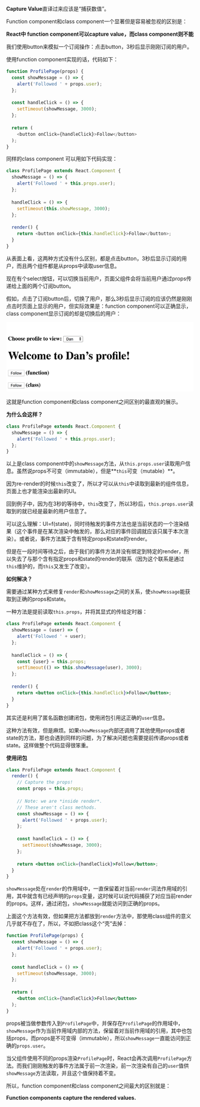 **Capture Value**直译过来应该是“捕获数值”。

Function component和class component一个显著但是容易被忽视的区别是：

**React中 function component可以capture value，而class component则不能**

我们使用button来模拟一个订阅操作：点击button，3秒后显示刚刚订阅的用户。

使用function component实现的话，代码如下：

```javascript
function ProfilePage(props) {
  const showMessage = () => {
    alert('Followed ' + props.user);
  };

  const handleClick = () => {
    setTimeout(showMessage, 3000);
  };

  return (
    <button onClick={handleClick}>Follow</button>
  );
}
```

同样的class component 可以用如下代码实现：

```javascript
class ProfilePage extends React.Component {
  showMessage = () => {
    alert('Followed ' + this.props.user);
  };

  handleClick = () => {
    setTimeout(this.showMessage, 3000);
  };

  render() {
    return <button onClick={this.handleClick}>Follow</button>;
  }
}
```

从表面上看，这两种方式没有什么区别，都是点击button，3秒后显示订阅的用户，而且两个组件都是从props中读取user信息。

现在有个select按钮，可以切换当前用户，页面父组件会将当前用户通过props传递给上面的两个订阅button。

假如，点击了订阅button后，切换了用户，那么3秒后显示订阅的应该仍然是刚刚点击时页面上显示的用户，但实际效果是：function component可以正确显示，class component显示订阅的却是切换后的用户：

![](../img/class-component-bug.gif)



这就是function component和class component之间区别的最直观的展示。

**为什么会这样？**

```jsx
class ProfilePage extends React.Component {
  showMessage = () => {
    alert('Followed ' + this.props.user);
  };
}
```

以上是class component中的`showMessage`方法，从`this.props.user`读取用户信息。虽然说props不可变（immutable），但是**`this`可变（mutable）**。

因为re-render的时候`this`改变了，所以才可以从`this`中读取到最新的组件信息，页面上也才能渲染出最新的UI。

回到例子中，因为在3秒的等待中，`this`改变了，所以3秒后，`this.props.user`读取到的就已经是最新的用户信息了。

可以这么理解：UI=f(state)，同时待触发的事件方法也是当前状态的一个渲染结果（这个事件是在某次渲染中触发的，那么对应的事件回调就应该只属于本次渲染）。或者说，事件方法属于含有特定props和state的render。

但是在一段时间等待之后，由于我们的事件方法并没有绑定到特定的render，所以失去了与那个含有指定props和state的render的联系（因为这个联系是通过`this`维护的，而`this`又发生了改变）。

**如何解决？**

需要通过某种方式来修复`render`和`showMessage`之间的关系，使`showMessage`能获取到正确的props和state。

一种方法是提前读取`this.props`，并将其显式的传给定时器：

```jsx
class ProfilePage extends React.Component {
  showMessage = (user) => {
    alert('Followed ' + user);
  };

  handleClick = () => {
    const {user} = this.props;
    setTimeout(() => this.showMessage(user), 3000);
  };

  render() {
    return <button onClick={this.handleClick}>Follow</button>;
  }
}
```

其实还是利用了匿名函数创建闭包，使用闭包引用这正确的`user`信息。

这种方法有效，但是麻烦。如果`showMessage`内部还调用了其他使用props或者state的方法，那也会遇到同样的问题，为了解决问题也需要提前传递props或者state。这样做整个代码显得很笨重。

**使用闭包**

```jsx
class ProfilePage extends React.Component {
  render() {
    // Capture the props!
    const props = this.props;

    // Note: we are *inside render*.
    // These aren't class methods.
    const showMessage = () => {
      alert('Followed ' + props.user);
    };

    const handleClick = () => {
      setTimeout(showMessage, 3000);
    };

    return <button onClick={handleClick}>Follow</button>;
  }
}
```

`showMessage`处在`render`的作用域中，一直保留着对当前`render`词法作用域的引用，其中就含有已经声明的`props`变量，这时候可以说代码捕获了对应当前render的props。这样，通过闭包，`showMessage`就能访问到正确的props。

上面这个方法有效，但如果把方法都放到`render`方法中，那使用class组件的意义几乎就不存在了，所以，不如把class这个“壳”去掉：

```jsx
function ProfilePage(props) {
  const showMessage = () => {
    alert('Followed ' + props.user);
  };

  const handleClick = () => {
    setTimeout(showMessage, 3000);
  };

  return (
    <button onClick={handleClick}>Follow</button>
  );
}
```

props被当做参数传入到`ProfilePage`中，并保存在`ProfilePage`的作用域中，`showMessage`作为当前作用域内部的方法，保留着对当前作用域的引用，其中也包括props，而props是不可变得（immutable），所以`showMessage`一直能访问到正确的`props.user`。

当父组件使用不同的props渲染`ProfilePage`时，React会再次调用`ProfilePage`方法。而我们刚刚触发的事件方法属于前一次渲染，前一次渲染有自己的`user`值供`showMessage`方法读取，并且这个值保持着不变。



所以，function component和class component之间最大的区别就是：

**Function components capture the rendered values.**